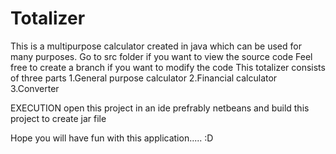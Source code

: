 # Totalizer
This is a multipurpose calculator created in java which can be used for many purposes.
Go to src folder if you want to view the source code
Feel free to create a branch if you want to modify the code
This totalizer consists of three parts
1.General purpose calculator
2.Financial calculator
3.Converter

EXECUTION
open this project in an ide prefrably netbeans and build this project to create jar file

Hope you will have fun with this application..... :D
